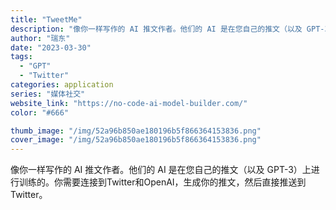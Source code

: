 ```yaml
---
title: "TweetMe"
description: "像你一样写作的 AI 推文作者。他们的 AI 是在您自己的推文（以及 GPT-3）上进行训练的。你需要连接到Twitte"
author: "瑞东"
date: "2023-03-30"
tags:
  - "GPT"
  - "Twitter"
categories: application
series: "媒体社交"
website_link: "https://no-code-ai-model-builder.com/"
color: "#666"

thumb_image: "/img/52a96b850ae180196b5f866364153836.png"
cover_image: "/img/52a96b850ae180196b5f866364153836.png"
---
```


像你一样写作的 AI 推文作者。他们的 AI 是在您自己的推文（以及 GPT-3）上进行训练的。你需要连接到Twitter和OpenAI，生成你的推文，然后直接推送到Twitter。